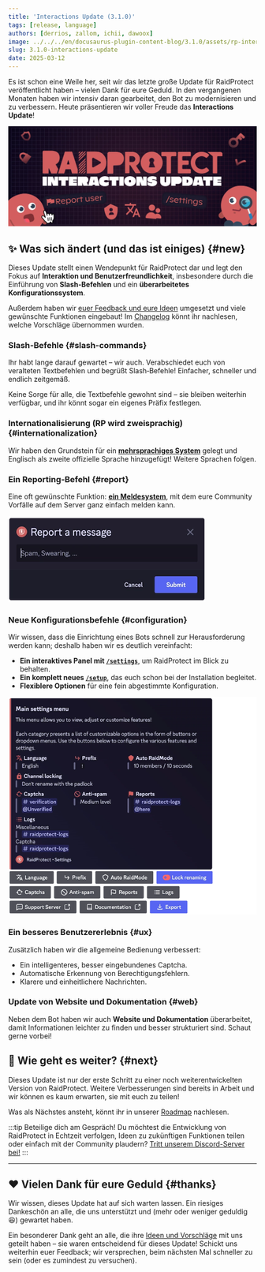 ```yaml
---
title: 'Interactions Update (3.1.0)'
tags: [release, language]
authors: [derrios, zallom, ichii, dawoox]
image: ../../../en/docusaurus-plugin-content-blog/3.1.0/assets/rp-interactions-update.webp
slug: 3.1.0-interactions-update
date: 2025-03-12
---
```


Es ist schon eine Weile her, seit wir das letzte große Update für RaidProtect veröffentlicht haben – vielen Dank für eure Geduld. In den vergangenen Monaten haben wir intensiv daran gearbeitet, den Bot zu modernisieren und zu verbessern. Heute präsentieren wir voller Freude das **Interactions Update**!

![RaidProtect Interactions Update blog post social card](../../../en/docusaurus-plugin-content-blog/3.1.0/assets/rp-interactions-update.webp)

<!--truncate-->

## ✨ Was sich ändert (und das ist einiges) {#new}

Dieses Update stellt einen Wendepunkt für RaidProtect dar und legt den Fokus auf **Interaktion und Benutzerfreundlichkeit**, insbesondere durch die Einführung von **Slash‑Befehlen** und ein **überarbeitetes Konfigurationssystem**.

Außerdem haben wir <a href="https://suggestions.raidprotect.bot" target="_blank">euer Feedback und eure Ideen</a> umgesetzt und viele gewünschte Funktionen eingebaut! Im [Changelog](/changelog) könnt ihr nachlesen, welche Vorschläge übernommen wurden.

### Slash‑Befehle {#slash-commands}

Ihr habt lange darauf gewartet – wir auch. Verabschiedet euch von veralteten Textbefehlen und begrüßt Slash‑Befehle! Einfacher, schneller und endlich zeitgemäß.

Keine Sorge für alle, die Textbefehle gewohnt sind – sie bleiben weiterhin verfügbar, und ihr könnt sogar ein eigenes Präfix festlegen.

### Internationalisierung (RP wird zweisprachig) {#internationalization}

Wir haben den Grundstein für ein [**mehrsprachiges System**](/language) gelegt und Englisch als zweite offizielle Sprache hinzugefügt! Weitere Sprachen folgen.

### Ein Reporting‑Befehl {#report}

Eine oft gewünschte Funktion: [**ein Meldesystem**](/features/reports), mit dem eure Community Vorfälle auf dem Server ganz einfach melden kann.

![Screenshot of the report menu](../../../en/docusaurus-plugin-content-blog/3.1.0/assets/rp-report-message.webp)

### Neue Konfigurationsbefehle {#configuration}

Wir wissen, dass die Einrichtung eines Bots schnell zur Herausforderung werden kann; deshalb haben wir es deutlich vereinfacht:
- **Ein interaktives Panel mit [`/settings`](/setup#settings)**, um RaidProtect im Blick zu behalten.
- **Ein komplett neues [`/setup`](/setup#install)**, das euch schon bei der Installation begleitet.
- **Flexiblere Optionen** für eine fein abgestimmte Konfiguration.

![Screenshot of the configuration menu](../../../en/docusaurus-plugin-content-blog/3.1.0/assets/rp-configuration-menu.webp)

### Ein besseres Benutzererlebnis {#ux}

Zusätzlich haben wir die allgemeine Bedienung verbessert:
- Ein intelligenteres, besser eingebundenes Captcha.
- Automatische Erkennung von Berechtigungsfehlern.
- Klarere und einheitlichere Nachrichten.

### Update von Website und Dokumentation {#web}

Neben dem Bot haben wir auch **Website und Dokumentation** überarbeitet, damit Informationen leichter zu finden und besser strukturiert sind. Schaut gerne vorbei!

## 🔎 Wie geht es weiter? {#next}

Dieses Update ist nur der erste Schritt zu einer noch weiterentwickelten Version von RaidProtect. Weitere Verbesserungen sind bereits in Arbeit und wir können es kaum erwarten, sie mit euch zu teilen!

Was als Nächstes ansteht, könnt ihr in unserer <a href="https://suggestions.raidprotect.bot/roadmap" target="_blank">Roadmap</a> nachlesen.

:::tip Beteilige dich am Gespräch!
Du möchtest die Entwicklung von RaidProtect in Echtzeit verfolgen, Ideen zu zukünftigen Funktionen teilen oder einfach mit der Community plaudern? <a href="https://raidprotect.bot/discord" target="_blank">Tritt unserem Discord-Server bei!</a>
:::

---

## ❤️ Vielen Dank für eure Geduld {#thanks}

Wir wissen, dieses Update hat auf sich warten lassen. Ein riesiges Dankeschön an alle, die uns unterstützt und (mehr oder weniger geduldig 😆) gewartet haben.

Ein besonderer Dank geht an alle, die ihre <a href="https://suggestions.raidprotect.bot" target="_blank">Ideen und Vorschläge</a> mit uns geteilt haben – sie waren entscheidend für dieses Update! Schickt uns weiterhin euer Feedback; wir versprechen, beim nächsten Mal schneller zu sein (oder es zumindest zu versuchen).
